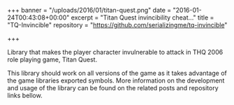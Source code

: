 +++
banner = "/uploads/2016/01/titan-quest.png"
date = "2016-01-24T00:43:08+00:00"
excerpt = "Titan Quest invincibility cheat..."
title = "TQ-Invincible"
repository = "https://github.com/serializingme/tq-invincible"

+++

Library that makes the player character invulnerable to attack in THQ 2006 role playing game, Titan Quest.

<!--more-->

This library should work on all versions of the game as it takes advantage of the game libraries exported symbols. More information on the development and usage of the library can be found on the related posts and repository links bellow.
